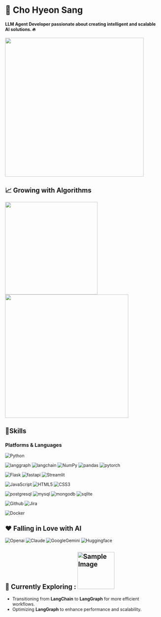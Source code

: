 # 🐻 Cho Hyeon Sang

#### LLM Agent Developer passionate about creating intelligent and scalable AI solutions. 🔥

<img width=450 src="https://github-readme-stats.vercel.app/api?username=hyeonsang010716&count_private=true&hide=contribs&show_icons=true&theme=merko" />

## 📈 Growing with Algorithms

<img width=300 src="http://mazassumnida.wtf/api/v2/generate_badge?boj=kyr778" /> <img width=400 src="https://cf.leed.at?id=kyr778" /> 

## 💪Skills
### Platforms & Languages
![Python](https://img.shields.io/badge/Python-3776AB.svg?&style=for-the-badge&logo=Python&logoColor=white)

![langgraph](https://img.shields.io/badge/langgraph-1C3C3C.svg?&style=for-the-badge&logo=langgraph&logoColor=white)
![langchain](https://img.shields.io/badge/langchain-1C3C3C.svg?&style=for-the-badge&logo=langchain&logoColor=white)
![NumPy](https://img.shields.io/badge/NumPy-013243.svg?&style=for-the-badge&logo=NumPy&logoColor=white)
![pandas](https://img.shields.io/badge/pandas-150458.svg?&style=for-the-badge&logo=pandas&logoColor=white)
![pytorch](https://img.shields.io/badge/pytorch-EE4C2C.svg?&style=for-the-badge&logo=pytorch&logoColor=white)

![Flask](https://img.shields.io/badge/Flask-000000.svg?&style=for-the-badge&logo=Flask&logoColor=white)
![fastapi](https://img.shields.io/badge/fastapi-009688.svg?&style=for-the-badge&logo=fastapi&logoColor=white)
![Streamlit](https://img.shields.io/badge/Streamlit-FF4B4B.svg?&style=for-the-badge&logo=Streamlit&logoColor=white)

![JavaScript](https://img.shields.io/badge/JavaScript-F7DF1E.svg?&style=for-the-badge&logo=JavaScript&logoColor=white)
![HTML5](https://img.shields.io/badge/HTML5-E34F26.svg?&style=for-the-badge&logo=HTML5&logoColor=white)
![CSS3](https://img.shields.io/badge/CSS3-1572B6.svg?&style=for-the-badge&logo=CSS3&logoColor=white)

![postgresql](https://img.shields.io/badge/postgresql-4169E1.svg?&style=for-the-badge&logo=postgresql&logoColor=white)
![mysql](https://img.shields.io/badge/mysql-4479A1.svg?&style=for-the-badge&logo=mysql&logoColor=white)
![mongodb](https://img.shields.io/badge/mongodb-47A248.svg?&style=for-the-badge&logo=mongodb&logoColor=white)
![sqlite](https://img.shields.io/badge/sqlite-003B57.svg?&style=for-the-badge&logo=sqlite&logoColor=white)

![Github](https://img.shields.io/badge/Github-181717.svg?&style=for-the-badge&logo=Github&logoColor=white)
![Jira](https://img.shields.io/badge/Jira-0052CC.svg?&style=for-the-badge&logo=Jira&logoColor=white)

![Docker](https://img.shields.io/badge/Docker-2496ED.svg?&style=for-the-badge&logo=Docker&logoColor=white)

## ❤️ Falling in Love with AI
![Openai](https://img.shields.io/badge/Openai-412991.svg?&style=for-the-badge&logo=Openai&logoColor=white)
![Claude](https://img.shields.io/badge/Claude-D97757.svg?&style=for-the-badge&logo=Claude&logoColor=white)
![GoogleGemini](https://img.shields.io/badge/GoogleGemini-8E75B2.svg?&style=for-the-badge&logo=GoogleGemini&logoColor=white)
![Huggingface](https://img.shields.io/badge/Huggingface-FFD21E.svg?&style=for-the-badge&logo=Huggingface&logoColor=white)

## 🚀 Currently Exploring : <img src="https://github.com/user-attachments/assets/d0535479-2135-4718-b33c-c5c6847aea85" alt="Sample Image" width="120" />
- Transitioning from **LangChain** to **LangGraph** for more efficient workflows.
- Optimizing **LangGraph** to enhance performance and scalability.
